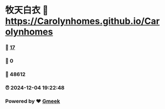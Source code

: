 # 牧天白衣 :link: https://Carolynhomes.github.io/Carolynhomes 
### :page_facing_up: [17](https://Carolynhomes.github.io/Carolynhomes/tag.html) 
### :speech_balloon: 0 
### :hibiscus: 48612 
### :alarm_clock: 2024-12-04 19:22:48 
### Powered by :heart: [Gmeek](https://github.com/Meekdai/Gmeek)
